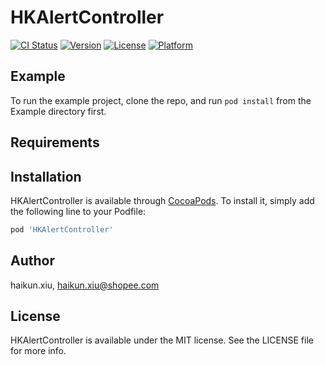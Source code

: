 # HKAlertController

[![CI Status](https://img.shields.io/travis/haikun.xiu/HKAlertController.svg?style=flat)](https://travis-ci.org/haikun.xiu/HKAlertController)
[![Version](https://img.shields.io/cocoapods/v/HKAlertController.svg?style=flat)](https://cocoapods.org/pods/HKAlertController)
[![License](https://img.shields.io/cocoapods/l/HKAlertController.svg?style=flat)](https://cocoapods.org/pods/HKAlertController)
[![Platform](https://img.shields.io/cocoapods/p/HKAlertController.svg?style=flat)](https://cocoapods.org/pods/HKAlertController)

## Example

To run the example project, clone the repo, and run `pod install` from the Example directory first.

## Requirements

## Installation

HKAlertController is available through [CocoaPods](https://cocoapods.org). To install
it, simply add the following line to your Podfile:

```ruby
pod 'HKAlertController'
```

## Author

haikun.xiu, haikun.xiu@shopee.com

## License

HKAlertController is available under the MIT license. See the LICENSE file for more info.
